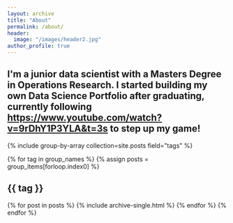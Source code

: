```yaml
---
layout: archive
title: "About"
permalink: /about/
header:
  image: "/images/header2.jpg"
author_profile: true
---
```


I'm a junior data scientist with a Masters Degree in Operations Research.
I started building my own Data Science Portfolio after graduating, currently
following https://www.youtube.com/watch?v=9rDhY1P3YLA&t=3s to step up my game!
---

{% include group-by-array collection=site.posts field="tags" %}

{% for tag in group_names %}
  {% assign posts = group_items[forloop.index0] %}
  <h2 id="{{ tag | slugify }}" class="archive__subtitle">{{ tag }}</h2>
  {% for post in posts %}
    {% include archive-single.html %}
  {% endfor %}
{% endfor %}
